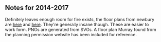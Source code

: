 ## Notes for 2014-2017

Definitely leaves enough room for fire exists, the floor plans from newbury are
[here](http://www.racecoursenewbury.co.uk/documents/Grandstand-Ground-Floor.pdf)
and
[here](http://www.racecoursenewbury.co.uk/documents/Grandstand-Second-Floor.pdf).
They're generally insane though. These are easier to work form. PNGs are
generated from SVGs. A floor plan Murray found from the planning permission
website has been included for reference.
